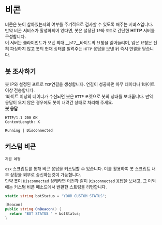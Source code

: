 비콘
=====
비콘은 봇이 살아있는지의 여부를 주기적으로 검사할 수 있도록 해주는 서비스입니다.<br>
만약 비콘 서비스가 활성화되어 있다면, 봇은 설정된 `IP`와 `포트`로 간단한 __HTTP__ 서버를 구성합니다.<br>
이 서버는 클라이언트가 보낸 최대 __512__바이트의 요청을 읽어들리며, 읽은 요청은 전혀 파싱하지 않고 봇의 현재 상태를 알려주는 `HTTP` 응답을 보낸 뒤 즉시 연결을 닫습니다.

봇 조사하기
----
봇 IP와 설정된 포트로 `TCP`연결을 생성합니다. 연결이 성공하면 아무 데이터나 1바이트 이상 전송합니다.<br>
1바이트 이상의 데이터가 수신되면 봇은 `HTTP` 포멧으로 봇의 상태를 보내줍니다. 만약 응답이 오지 않은 경우에도 봇이 내려간 상태로 처리해 주세요.
<br>
__봇 응답__
```
HTTP/1.1 200 OK
ContentLength: X

Running | Disconnected
```

커스텀 비콘
----
```
지원 예정
```

`csx` 스크립트를 통해 비콘 응답을 커스텀할 수 있습니다. 이를 활용하여 봇 스크립트 내부 상황을 외부로 송신하는것이 가능합니다.<br>
만약 봇이 `Disconnected` 상태라면 이전과 같이 `Disconnected` 응답을 보내고, 그 이외에는 커스텀 비콘 메소드에서 반환한 스트링을 리턴합니다.
```cs
static string botStatus = "YOUR_CUSTOM_STATUS";

[Beacon]
public string OnBeacon() {
  return "BOT STATUS " + botStatus;
}
```
